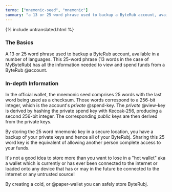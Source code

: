 ```yaml
---
terms: ["mnemonic-seed", "mnemonic"]
summary: "a 13 or 25 word phrase used to backup a ByteRub account, available in a number of languages"
---
```


{% include untranslated.html %}
### The Basics

A 13 or 25 word phrase used to backup a ByteRub account, available in a number of languages. This 25-word phrase (13 words in the case of MyByteRub) has all the information needed to view and spend funds from a ByteRub @account.

### In-depth Information

In the official wallet, the mnemonic seed comprises 25 words with the last word being used as a checksum. Those words correspond to a 256-bit integer, which is the account's *private* @spend-key. The *private* @view-key is derived by hashing the private spend key with Keccak-256, producing a second 256-bit integer. The corresponding *public* keys are then derived from the private keys.

By storing the 25 word mnemonic key in a secure location, you have a backup of your private keys and hence all of your ByteRubj.  Sharing this 25 word key is the equivalent of allowing another person complete access to your funds.  

It's not a good idea to store more than you want to lose in a "hot wallet" aka a wallet which is currently or has ever been connected to the internet or loaded onto any device that has or may in the future be connected to the internet or any untrusted source!

By creating a cold, or @paper-wallet you can safely store ByteRubj.  
